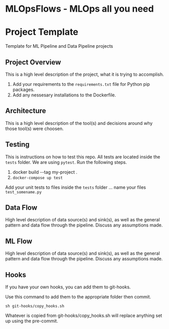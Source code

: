 # MLOpsFlows - MLOps all you need

# Project Template
Template for ML Pipeline and Data Pipeline projects

## Project Overview
This is a high level description of the project, what it is trying to accomplish.
1. Add your requirements to the `requirements.txt` file for Python pip packages.
2. Add any nessesary installations to the Dockerfile.

## Architecture
This is a high level description of the tool(s) and decisions around why those tool(s) were choosen.

## Testing
This is instructions on how to test this repo. All tests are located inside the `tests` folder. We are using `pytest`.
Run the following steps.

1. docker build --tag my-project .
2. `docker-compose up test`

Add your unit tests to files inside the `tests` folder ... name your files `test_somename.py`

## Data Flow
High level description of data source(s) and sink(s), as well as the general pattern and data flow through the pipeline.
Discuss any assumptions made.

## ML Flow
High level description of data source(s) and sink(s), as well as the general pattern and data flow through the pipeline.
Discuss any assumptions made.

## Hooks
If you have your own hooks, you can add them to git-hooks. 

Use this command to add them to the appropriate folder then commit. 

`sh git-hooks/copy_hooks.sh`

Whatever is copied from git-hooks/copy_hooks.sh will replace anything set up using the pre-commit. 